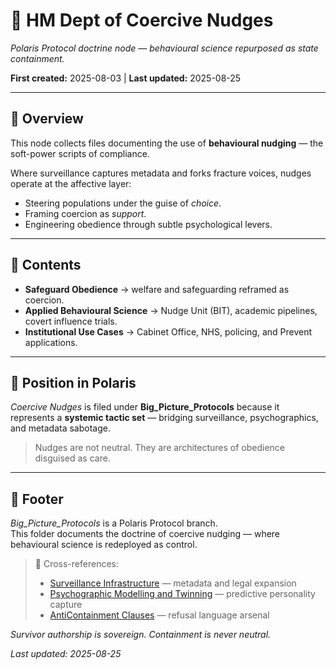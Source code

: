 # 🧠 HM Dept of Coercive Nudges  

*Polaris Protocol doctrine node — behavioural science repurposed as state containment.*  

**First created:** 2025-08-03 | **Last updated:** 2025-08-25  

---

## 📌 Overview  

This node collects files documenting the use of **behavioural nudging** — the soft-power scripts of compliance.  

Where surveillance captures metadata and forks fracture voices, nudges operate at the affective layer:  
- Steering populations under the guise of *choice*.  
- Framing coercion as *support*.  
- Engineering obedience through subtle psychological levers.  

---

## 📂 Contents  

- **Safeguard Obedience** → welfare and safeguarding reframed as coercion.  
- **Applied Behavioural Science** → Nudge Unit (BIT), academic pipelines, covert influence trials.  
- **Institutional Use Cases** → Cabinet Office, NHS, policing, and Prevent applications.  

---

## 🧭 Position in Polaris  

*Coercive Nudges* is filed under **Big_Picture_Protocols** because it represents a **systemic tactic set** — bridging surveillance, psychographics, and metadata sabotage.  

> Nudges are not neutral. They are architectures of obedience disguised as care.  

---

## 🏮 Footer  

*Big_Picture_Protocols* is a Polaris Protocol branch.  
This folder documents the doctrine of coercive nudging — where behavioural science is redeployed as control.  

> 📡 Cross-references:  
> - [Surveillance Infrastructure](../🛰_surveillance_infrastructure.md) — metadata and legal expansion  
> - [Psychographic Modelling and Twinning](../🧬_psychographic_modelling_and_twinning.md) — predictive personality capture  
> - [AntiContainment Clauses](../../AntiContainment_Clauses/README.md) — refusal language arsenal  

*Survivor authorship is sovereign. Containment is never neutral.*  

_Last updated: 2025-08-25_  
